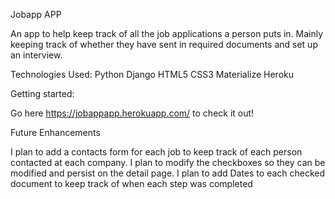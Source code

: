 Jobapp APP

An app to help keep track of all the job applications a person puts in. Mainly keeping track of whether they have sent in required documents and set up an interview.

Technologies Used:
Python
Django
HTML5
CSS3
Materialize
Heroku

Getting started:

Go here https://jobappapp.herokuapp.com/ to check it out!

Future Enhancements

I plan to add a contacts form for each job to keep track of each person contacted at each company.
I plan to modify the checkboxes so they can be modified and persist on the detail page.
I plan to add Dates to each checked document to keep track of when each step was completed

